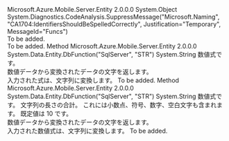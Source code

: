 <Type Name="SqlFuncs" FullName="Microsoft.Azure.Mobile.Server.SqlFuncs">
  <TypeSignature Language="C#" Value="public static class SqlFuncs" />
  <TypeSignature Language="ILAsm" Value=".class public auto ansi abstract sealed beforefieldinit SqlFuncs extends System.Object" />
  <TypeSignature Language="DocId" Value="T:Microsoft.Azure.Mobile.Server.SqlFuncs" />
  <TypeSignature Language="VB.NET" Value="Public Class SqlFuncs" />
  <TypeSignature Language="F#" Value="type SqlFuncs = class" />
  <AssemblyInfo>
    <AssemblyName>Microsoft.Azure.Mobile.Server.Entity</AssemblyName>
    <AssemblyVersion>2.0.0.0</AssemblyVersion>
  </AssemblyInfo>
  <Base>
    <BaseTypeName>System.Object</BaseTypeName>
  </Base>
  <Interfaces />
  <Attributes>
    <Attribute>
      <AttributeName>System.Diagnostics.CodeAnalysis.SuppressMessage("Microsoft.Naming", "CA1704:IdentifiersShouldBeSpelledCorrectly", Justification="Temporary", MessageId="Funcs")</AttributeName>
    </Attribute>
  </Attributes>
  <Docs>
    <summary>To be added.</summary>
    <remarks>To be added.</remarks>
  </Docs>
  <Members>
    <Member MemberName="StringConvert">
      <MemberSignature Language="C#" Value="public static string StringConvert (Nullable&lt;double&gt; number);" />
      <MemberSignature Language="ILAsm" Value=".method public static hidebysig string StringConvert(valuetype System.Nullable`1&lt;float64&gt; number) cil managed" />
      <MemberSignature Language="DocId" Value="M:Microsoft.Azure.Mobile.Server.SqlFuncs.StringConvert(System.Nullable{System.Double})" />
      <MemberSignature Language="VB.NET" Value="Public Shared Function StringConvert (number As Nullable(Of Double)) As String" />
      <MemberSignature Language="F#" Value="static member StringConvert : Nullable&lt;double&gt; -&gt; string" Usage="Microsoft.Azure.Mobile.Server.SqlFuncs.StringConvert number" />
      <MemberType>Method</MemberType>
      <AssemblyInfo>
        <AssemblyName>Microsoft.Azure.Mobile.Server.Entity</AssemblyName>
        <AssemblyVersion>2.0.0.0</AssemblyVersion>
      </AssemblyInfo>
      <Attributes>
        <Attribute>
          <AttributeName>System.Data.Entity.DbFunction("SqlServer", "STR")</AttributeName>
        </Attribute>
      </Attributes>
      <ReturnValue>
        <ReturnType>System.String</ReturnType>
      </ReturnValue>
      <Parameters>
        <Parameter Name="number" Type="System.Nullable&lt;System.Double&gt;" />
      </Parameters>
      <Docs>
        <param name="number">数値式です。</param>
        <summary>数値データから変換されたデータの文字を返します。</summary>
        <returns>入力された式は、文字列に変換します。</returns>
        <remarks>To be added.</remarks>
      </Docs>
    </Member>
    <Member MemberName="StringConvert">
      <MemberSignature Language="C#" Value="public static string StringConvert (Nullable&lt;double&gt; number, Nullable&lt;int&gt; length);" />
      <MemberSignature Language="ILAsm" Value=".method public static hidebysig string StringConvert(valuetype System.Nullable`1&lt;float64&gt; number, valuetype System.Nullable`1&lt;int32&gt; length) cil managed" />
      <MemberSignature Language="DocId" Value="M:Microsoft.Azure.Mobile.Server.SqlFuncs.StringConvert(System.Nullable{System.Double},System.Nullable{System.Int32})" />
      <MemberSignature Language="VB.NET" Value="Public Shared Function StringConvert (number As Nullable(Of Double), length As Nullable(Of Integer)) As String" />
      <MemberSignature Language="F#" Value="static member StringConvert : Nullable&lt;double&gt; * Nullable&lt;int&gt; -&gt; string" Usage="Microsoft.Azure.Mobile.Server.SqlFuncs.StringConvert (number, length)" />
      <MemberType>Method</MemberType>
      <AssemblyInfo>
        <AssemblyName>Microsoft.Azure.Mobile.Server.Entity</AssemblyName>
        <AssemblyVersion>2.0.0.0</AssemblyVersion>
      </AssemblyInfo>
      <Attributes>
        <Attribute>
          <AttributeName>System.Data.Entity.DbFunction("SqlServer", "STR")</AttributeName>
        </Attribute>
      </Attributes>
      <ReturnValue>
        <ReturnType>System.String</ReturnType>
      </ReturnValue>
      <Parameters>
        <Parameter Name="number" Type="System.Nullable&lt;System.Double&gt;" />
        <Parameter Name="length" Type="System.Nullable&lt;System.Int32&gt;" />
      </Parameters>
      <Docs>
        <param name="number">数値式です。</param>
        <param name="length">文字列の長さの合計。 これには小数点、符号、数字、空白文字も含まれます。 既定値は 10 です。</param>
        <summary>数値データから変換されたデータの文字を返します。</summary>
        <returns>入力された数値式は、文字列に変換します。</returns>
        <remarks>To be added.</remarks>
      </Docs>
    </Member>
  </Members>
</Type>